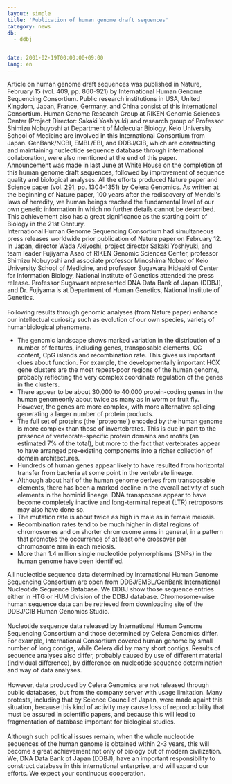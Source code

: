 ```yaml
---
layout: simple
title: 'Publication of human genome draft sequences'
category: news
db:
  - ddbj


date: 2001-02-19T00:00:00+09:00
lang: en
---
```


Article on human genome draft sequences was published in Nature, February 15 (vol. 409, pp. 860-921) by International Human Genome Sequencing Consortium. Public research institutions in USA, United Kingdom, Japan, France, Germany, and China consist of this international Consortium. Human Genome Research Group at RIKEN Genomic Sciences Center (Project Director: Sakaki Yoshiyuki) and research group of Professor Shimizu Nobuyoshi at Department of Molecular Biology, Keio University School of Medicine are involved in this International Consortium from Japan. GenBank/NCBI, EMBL/EBI, and DDBJ/CIB, which are constructing and maintaining nucleotide sequence database through international collaboration, were also mentioned at the end of this paper.<br>Announcement was made in last June at White House on the completion of this human genome draft sequences, followed by improvement of sequence quality and biological analyses. All the efforts produced Nature paper and Science paper (vol. 291, pp. 1304-1351) by Celera Genomics. As written at the beginning of Nature paper, 100 years after the rediscovery of Mendel's laws of heredity, we human beings reached the fundamental level of our own genetic information in which no further details cannot be described. This achievement also has a great significance as the starting point of Biology in the 21st Century.<br>International Human Genome Sequencing Consortium had simultaneous press releases worldwide prior publication of Nature paper on February 12. In Japan, director Wada Akiyoshi, project director Sakaki Yoshiyuki, and team leader Fujiyama Asao of RIKEN Genomic Sciences Center, professor Shimizu Nobuyoshi and associate professor Minoshima Nobuo of Keio University School of Medicine, and professor Sugawara Hideaki of Center for Information Biology, National Institute of Genetics attended the press release. Professor Sugawara represented DNA Data Bank of Japan (DDBJ), and Dr. Fujiyama is at Department of Human Genetics, National Institute of Genetics.<br><br>Following results through genomic analyses (from Nature paper) enhance our intellectual curiosity such as evolution of our own species, variety of humanbiological phenomena.

<ul class="triangle">
    <li>The genomic landscape shows marked variation in the distribution of a number of features, including genes, transposable elements, GC content, CpG islands and recombination rate. This gives us important clues about function. For example, the developmentally important HOX gene clusters are the most repeat-poor regions of the human genome, probably reflecting the very complex coordinate regulation of the genes in the clusters.</li>
    <li>There appear to be about 30,000 to 40,000 protein-coding genes in the human genomeonly about twice as many as in worm or fruit fly. However, the genes are more complex, with more alternative splicing generating a larger number of protein products.</li>
    <li>The full set of proteins (the `proteome') encoded by the human genome is more complex than those of invertebrates. This is due in part to the presence of vertebrate-specific protein domains and motifs (an estimated 7% of the total), but more to the fact that vertebrates appear to have arranged pre-existing components into a richer collection of domain architectures.</li>
    <li>Hundreds of human genes appear likely to have resulted from horizontal transfer from bacteria at some point in the vertebrate lineage.</li>
    <li>Although about half of the human genome derives from transposable elements, there has been a marked decline in the overall activity of such elements in the hominid lineage. DNA transposons appear to have become completely inactive and long-terminal repeat (LTR) retroposons may also have done so.</li>
    <li>The mutation rate is about twice as high in male as in female meiosis.</li>
    <li>Recombination rates tend to be much higher in distal regions of chromosomes and on shorter chromosome arms in general, in a pattern that promotes the occurrence of at least one crossover per chromosome arm in each meiosis.</li>
    <li>More than 1.4 million single nucleotide polymorphisms (SNPs) in the human genome have been identified.</li>
</ul>

<p>All nucleotide sequence data determined by International Human Genome Sequencing Consortium are open from DDBJ/EMBL/GenBank International Nucleotide Sequence Database. We DDBJ show those sequence entries either in HTG or HUM division of the DDBJ database. Chromosome-wise human sequence data can be retrieved from downloading site of the DDBJ/CIB Human Genomics Studio.<br><br>Nucleotide sequence data released by International Human Genome Sequencing Consortium and those determined by Celera Genomics differ. For example, International Consortium covered human genome by small number of long contigs, while Celera did by many short contigs. Results of sequence analyses also differ, probably caused by use of different material (individual difference), by difference on nucleotide sequence determination and way of data analyses.<br><br>However, data produced by Celera Genomics are not released through public databases, but from the company server with usage limitation. Many protests, including that by Science Council of Japan, were made againt this situation, because this kind of activity may cause loss of reproducibility that must be assured in scientific papers, and because this will lead to fragmentation of database important for biological studies.<br><br>Although such political issues remain, when the whole nucleotide sequences of the human genome is obtained within 2-3 years, this will become a great achievement not only of biology but of modern civilization. We, DNA Data Bank of Japan (DDBJ), have an important responsibility to construct database in this international enterprise, and will expand our efforts. We expect your continuous cooperation.</p>
